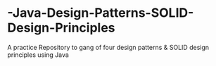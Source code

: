 # -Java-Design-Patterns-SOLID-Design-Principles
A practice Repository to gang of four design patterns &amp; SOLID design principles using Java
